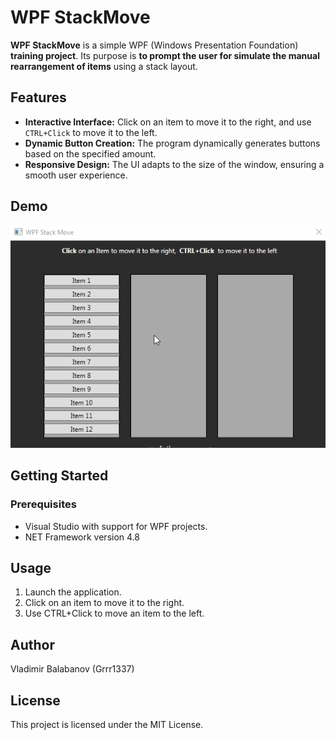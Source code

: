 # WPF StackMove

**WPF StackMove** is a simple WPF (Windows Presentation Foundation) **training project**. Its purpose is **to prompt the user for simulate the manual rearrangement of items** using a stack layout.

## Features

- **Interactive Interface:** Click on an item to move it to the right, and use `CTRL+Click` to move it to the left.
- **Dynamic Button Creation:** The program dynamically generates buttons based on the specified amount.
- **Responsive Design:** The UI adapts to the size of the window, ensuring a smooth user experience.

## Demo

![WPF StackMove Demo](WPF%20StackMove%20Demo.gif)

## Getting Started

### Prerequisites

- Visual Studio with support for WPF projects.
- NET Framework version 4.8

## Usage
1. Launch the application.
2. Click on an item to move it to the right.
3. Use CTRL+Click to move an item to the left.

## Author
Vladimir Balabanov (Grrr1337)

## License
This project is licensed under the MIT License.
